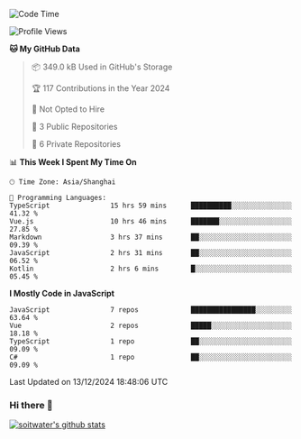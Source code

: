 <!--START_SECTION:waka-->
![Code Time](http://img.shields.io/badge/Code%20Time-4%2C388%20hrs%206%20mins-blue)

![Profile Views](http://img.shields.io/badge/Profile%20Views-3-blue)

**🐱 My GitHub Data** 

> 📦 349.0 kB Used in GitHub's Storage 
 > 
> 🏆 117 Contributions in the Year 2024
 > 
> 🚫 Not Opted to Hire
 > 
> 📜 3 Public Repositories 
 > 
> 🔑 6 Private Repositories 
 > 
📊 **This Week I Spent My Time On** 

```text
🕑︎ Time Zone: Asia/Shanghai

💬 Programming Languages: 
TypeScript               15 hrs 59 mins      ██████████░░░░░░░░░░░░░░░   41.32 % 
Vue.js                   10 hrs 46 mins      ███████░░░░░░░░░░░░░░░░░░   27.85 % 
Markdown                 3 hrs 37 mins       ██░░░░░░░░░░░░░░░░░░░░░░░   09.39 % 
JavaScript               2 hrs 31 mins       ██░░░░░░░░░░░░░░░░░░░░░░░   06.52 % 
Kotlin                   2 hrs 6 mins        █░░░░░░░░░░░░░░░░░░░░░░░░   05.45 % 
```

**I Mostly Code in JavaScript** 

```text
JavaScript               7 repos             ████████████████░░░░░░░░░   63.64 % 
Vue                      2 repos             █████░░░░░░░░░░░░░░░░░░░░   18.18 % 
TypeScript               1 repo              ██░░░░░░░░░░░░░░░░░░░░░░░   09.09 % 
C#                       1 repo              ██░░░░░░░░░░░░░░░░░░░░░░░   09.09 % 
```




 Last Updated on 13/12/2024 18:48:06 UTC
<!--END_SECTION:waka-->

### Hi there 👋
[![soitwater's github stats](https://github-readme-stats.vercel.app/api?username=soitwater)](https://github.com/soitwater/github-readme-stats)
